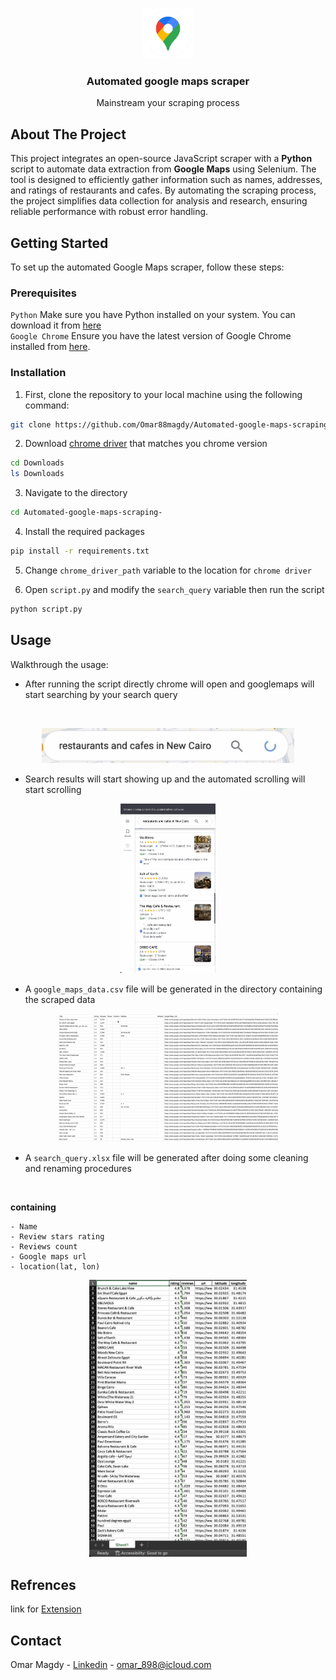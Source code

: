 
<a id="readme-top"></a>



<!-- PROJECT SHIELDS -->
<!--
*** I'm using markdown "reference style" links for readability.
*** Reference links are enclosed in brackets [ ] instead of parentheses ( ).
*** See the bottom of this document for the declaration of the reference variables
*** for contributors-url, forks-url, etc. This is an optional, concise syntax you may use.
*** https://www.markdownguide.org/basic-syntax/#reference-style-links
-->


<!-- PROJECT LOGO -->
<br />
<div align="center">
  <a href="https://github.com/othneildrew/Best-README-Template">
    <img src="images/images-2-removebg-preview.png" alt="Logo" width="80" height="80">
  </a>

  <h3 align="center">Automated google maps scraper</h3>

  <p align="center">
    Mainstream your scraping process
    <br />
  </p>
</div>

<!-- ABOUT THE PROJECT -->
## About The Project

This project integrates an open-source JavaScript scraper with a **Python** script to automate data extraction from **Google Maps** using Selenium. The tool is designed to efficiently gather information such as names, addresses, and ratings of restaurants and cafes. By automating the scraping process, the project simplifies data collection for analysis and research, ensuring reliable performance with robust error handling.


<!-- GETTING STARTED -->
## Getting Started

To set up the automated Google Maps scraper, follow these steps:

### Prerequisites

`Python`  Make sure you have Python installed on your system. You can download it from [here](https://www.google.com/search?client=safari&rls=en&q=python+download&ie=UTF-8&oe=UTF-8)
<br>
`Google Chrome` Ensure you have the latest version of Google Chrome installed from [here](https://www.google.com/chrome/).
 

### Installation


1. First, clone the repository to your local machine using the following command:
```sh
git clone https://github.com/Omar88magdy/Automated-google-maps-scraping-
   ```

2. Download [chrome driver](https://googlechromelabs.github.io/chrome-for-testing/) that matches you chrome version
  ```sh
cd Downloads
ls Downloads
  ```

3. Navigate to the directory
  ```sh
cd Automated-google-maps-scraping-
   ```
 
4. Install the required packages 
  ```sh
pip install -r requirements.txt
   ```   
5. Change `chrome_driver_path` variable to the location for `chrome driver`

6. Open `script.py` and modify the `search_query` variable then run the script 
 ```sh
python script.py
 ```





<!-- USAGE EXAMPLES -->
## Usage
 Walkthrough the usage:
<br>
* After running the script directly chrome will open and googlemaps will start searching by your search query 
<br>

<p align="center">
  <img src="images/search.jpg" alt="Chrome searching" width="80%">
</p>

<!--   ![**chrome searching**](images/search.jpg) -->

* Search results will start showing up and the automated scrolling will start scrolling 

<p align="center">
  <img src="images/scrolling1.jpg" alt="Chrome searching" width="30%">
</p>

  
* A `google_maps_data.csv` file will be generated in the directory containing the scraped data
<p align="center">
  <img src="images/orig_data.jpg" alt="Chrome searching" width="70%">
</p>

* A `search_query.xlsx` file will be generated after doing some cleaning and renaming procedures
<br>

**containing**

    - Name
    - Review stars rating
    - Reviews count
    - Google maps url
    - location(lat, lon)
    
  <p align="center">
  <img src="images/cleaned_data.jpg" alt="Chrome searching" width="50%">
</p>


## Refrences 
link for [Extension](https://www.youtube.com/watch?v=8VckTa1Wgwc&t=492s)
## Contact

Omar Magdy - [Linkedin](https://www.linkedin.com/in/omar-magdy-197a88215/) - omar_898@icloud.com



